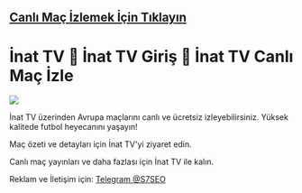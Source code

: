 ##  <a href="https://dub.sh/nanotv">Canlı Maç İzlemek İçin Tıklayın</a>

# İnat TV 💫 İnat TV Giriş 💫 İnat TV Canlı Maç İzle

<a href="https://dub.sh/nanotv"><img src="https://i.postimg.cc/zVLTGLsF/inat-tv-ma-g-rsel1.png"></a>

İnat TV üzerinden Avrupa maçlarını canlı ve ücretsiz izleyebilirsiniz. Yüksek kalitede futbol heyecanını yaşayın!

Maç özeti ve detayları için İnat TV'yi ziyaret edin.

Canlı maç yayınları ve daha fazlası için İnat TV ile kalın.

Reklam ve İletişim için: <a href="https://t.me/S7SEO">Telegram @S7SEO</a> 

